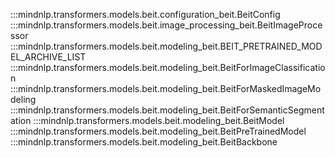 :::mindnlp.transformers.models.beit.configuration_beit.BeitConfig
:::mindnlp.transformers.models.beit.image_processing_beit.BeitImageProcessor
:::mindnlp.transformers.models.beit.modeling_beit.BEIT_PRETRAINED_MODEL_ARCHIVE_LIST
:::mindnlp.transformers.models.beit.modeling_beit.BeitForImageClassification
:::mindnlp.transformers.models.beit.modeling_beit.BeitForMaskedImageModeling
:::mindnlp.transformers.models.beit.modeling_beit.BeitForSemanticSegmentation
:::mindnlp.transformers.models.beit.modeling_beit.BeitModel
:::mindnlp.transformers.models.beit.modeling_beit.BeitPreTrainedModel
:::mindnlp.transformers.models.beit.modeling_beit.BeitBackbone

